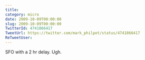 ```yaml
---
title: 
category: micro
date: 2009-10-09T00:00:00
slug: 2009-10-09T00:00:00
TwitterId: 4741866417
TweetUrl: https://twitter.com/mark_philpot/status/4741866417
ReTweetUser: 
---
```


SFO with a 2 hr delay. Ugh.